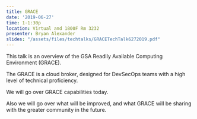 ```yaml
---
title: GRACE
date: '2019-06-27'
time: 1-1:30p
location: Virtual and 1800F Rm 3232
presenter: Bryan Alexander
slides: "/assets/files/techtalks/GRACETechTalk6272019.pdf"
---
```


This talk is an overview of the GSA Readily Available Computing Environment (GRACE).

The GRACE is a cloud broker, designed for DevSecOps teams with a high level of technical proficiency.

We will go over GRACE capabilities today.

Also we will go over what will be improved, and what GRACE will be sharing with the greater community in the future.
